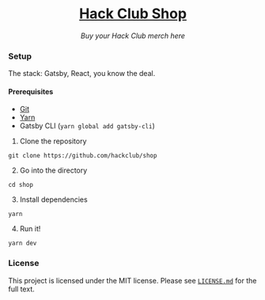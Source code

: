 <!--<p align="center"><img width="200px" height="200px" alt="Hack Club Shop icon" src="static/icon.png"></a>-->
<h1 align="center"><a href="https://shop.hackclub.com">Hack Club Shop</a></h1>
<p align="center"><i>Buy your Hack Club merch here</i></p>

### Setup

The stack: Gatsby, React, you know the deal.

#### Prerequisites

- [Git](https://git-scm.com/downloads)
- [Yarn](https://yarnpkg.com/en/docs/install)
- Gatsby CLI (`yarn global add gatsby-cli`)

1. Clone the repository

```
git clone https://github.com/hackclub/shop
```

2. Go into the directory

```
cd shop
```

3. Install dependencies

```
yarn
```

4. Run it!

```
yarn dev
```

### License

This project is licensed under the MIT license. Please see [`LICENSE.md`](LICENSE.md) for the full text.
